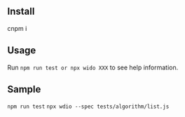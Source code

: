 ## Install

cnpm i

## Usage

Run `npm run test or npx wido XXX` to see help information.

## Sample

`npm run test`
`npx wdio --spec tests/algorithm/list.js`


